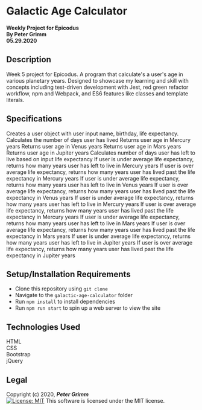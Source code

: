 # Galactic Age Calculator
**Weekly Project for Epicodus**  
**By Peter Grimm**  
**05.29.2020**

## Description

Week 5 project for Epicodus. A program that calculate's a user's age in various planetary years. Designed to showcase my learning and skill with concepts including test-driven development with Jest, red green refactor workflow, npm and Webpack, and ES6 features like classes and template literals.

## Specifications
Creates a user object with user input name, birthday, life expectancy.
Calculates the number of days user has lived
Returns user age in Mercury years
Returns user age in Venus years
Returns user age in Mars years
Returns user age in Jupiter years
Calculates number of days user has left to live based on input life expectancy
If user is under average life expectancy, returns how many years user has left to live in Mercury years
If user is over average life expectancy, returns how many years user has lived past the life expectancy in Mercury years
If user is under average life expectancy, returns how many years user has left to live in Venus years
If user is over average life expectancy, returns how many years user has lived past the life expectancy in Venus years
If user is under average life expectancy, returns how many years user has left to live in Mercury years
If user is over average life expectancy, returns how many years user has lived past the life expectancy in Mercury years
If user is under average life expectancy, returns how many years user has left to live in Mars years
If user is over average life expectancy, returns how many years user has lived past the life expectancy in Mars years
If user is under average life expectancy, returns how many years user has left to live in Jupiter years
If user is over average life expectancy, returns how many years user has lived past the life expectancy in Jupiter years


## Setup/Installation Requirements

* Clone this repository using `git clone `
* Navigate to the `galactic-age-calculator` folder
* Run `npm install` to install dependencies
* Run `npm run start` to spin up a web server to view the site

## Technologies Used

HTML  
CSS  
Bootstrap  
jQuery

## Legal

Copyright (c) 2020, **_Peter Grimm_**  
[![License: MIT](https://img.shields.io/badge/License-MIT-yellow.svg)](https://opensource.org/licenses/MIT) This software is licensed under the MIT license.